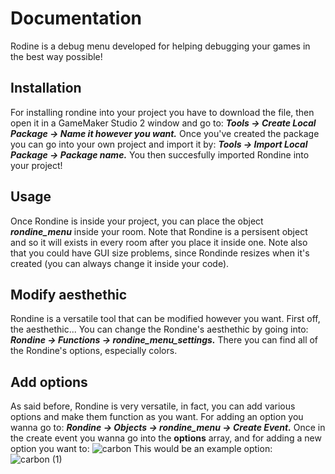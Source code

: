 # Documentation

Rodine is a debug menu developed for helping debugging your games in the best way possible!

## Installation

For installing rondine into your project you have to download the file, then open it in a GameMaker Studio 2 window and go to:
***Tools -> Create Local Package -> Name it however you want.***
Once you've created the package you can go into your own project and import it by:
***Tools -> Import Local Package -> Package name.***
You then succesfully imported Rondine into your project!

## Usage
Once Rondine is inside your project, you can place the object ***rondine_menu*** inside your room.
Note that Rondine is a persisent object and so it will exists in every room after you place it inside one.
Note also that you could have GUI size problems, since Rondinde resizes when it's created (you can always change it inside your code).

## Modify aesthethic
Rondine is a versatile tool that can be modified however you want.
First off, the aesthethic... You can change the Rondine's aesthethic by going into:
***Rondine -> Functions -> rondine_menu_settings.***
There you can find all of the Rondine's options, especially colors.

## Add options
As said before, Rondine is very versatile, in fact, you can add various options and make them function as you want.
For adding an option you wanna go to:
***Rondine -> Objects -> rondine_menu -> Create Event.***
Once in the create event you wanna go into the **options** array, and for adding a new option you want to:
![carbon](https://user-images.githubusercontent.com/87675824/178851638-0165cb94-1e26-4bdd-b8e6-4e123434404d.png)
This would be an example option:
![carbon (1)](https://user-images.githubusercontent.com/87675824/178851856-66fa8097-1ef0-4529-913a-e5ae8187f39e.png)
